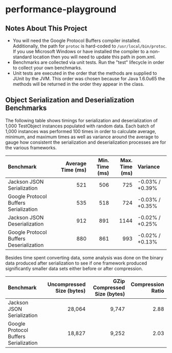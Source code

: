 performance-playground
======================

## Notes About This Project

* You will need the Google Protocol Buffers compiler installed.  Additionally, the path for `protoc` is
  hard-coded to `/usr/local/bin/protoc`. If you use Microsoft Windows or have installed the compiler to
  a non-standard location then you will need to update this path in pom.xml.
* Benchmarks are collected via unit tests. Run the "test" lifecycle in order to collect your own
  benchmarks.
* Unit tests are executed in the order that the methods are supplied to JUnit by the JVM. This order
  was chosen because for Java 1.6.0u65 the methods will be returned in the order they appear in the
  class.

## Object Serialization and Deserialization Benchmarks

The following table shows timings for serialization and deserialization of 1,000
TestObject instances populated with random data.  Each batch of 1,000 instances
was performed 100 times in order to calculate average, minimum, and maximum
times as well as variance around the average to gauge how consistent the
serialization and deserialization processes are for the various frameworks.

| Benchmark | Average Time (ms) | Min. Time (ms) | Max. Time (ms) | Variance |
| :-------- | ----------------: | -------------: | -------------: | :------- |
| Jackson JSON Serialization | 521 | 506 | 725 | -0.03% / +0.39% |
| Google Protocol Buffers Serialization | 535 | 518 | 724 | -0.03% / +0.35% |
| Jackson JSON Deserialization | 912 | 891 | 1144 | -0.02% / +0.25% |
| Google Protocol Buffers Deserialization | 880 | 861 | 993 | -0.02% / +0.13% |

Besides time spent converting data, some analysis was done on the binary data
produced after serialization to see if one framework produced significantly
smaller data sets either before or after compression.

| Benchmark | Uncompressed Size (bytes) | GZip Compressed Size (bytes) | Compression Ratio |
| :-------- | ------------------------: | ---------------------------: | ----------------: |
| Jackson JSON Serialization | 28,064 | 9,747 | 2.88 |
| Google Protocol Buffers Serialization | 18,827 | 9,252 | 2.03 |

